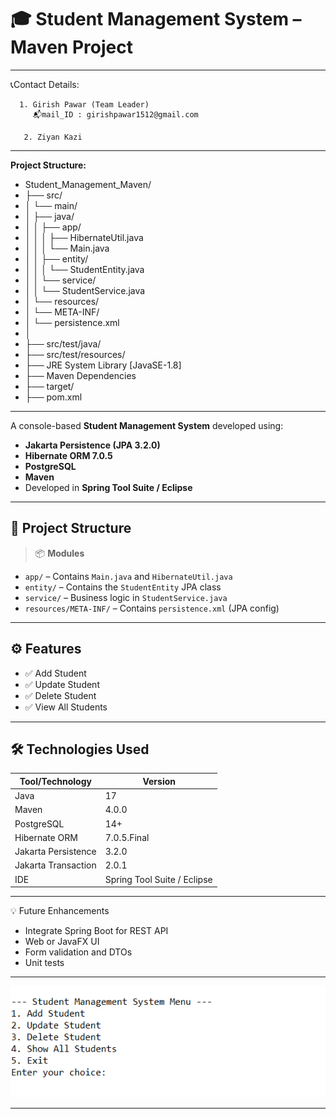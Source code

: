 # 🎓 Student Management System – Maven Project

---

📞Contact Details:

      1. Girish Pawar (Team Leader) 
         📬mail_ID : girishpawar1512@gmail.com
   
       2. Ziyan Kazi

        
---

<b>  Project Structure:  </b>
<ul>
<li>Student_Management_Maven/
  <li>    ├── src/</li>
  <li>    │   └── main/</li>
  <li>    │       ├── java/</li>
  <li>    │       │   ├── app/</li>
  <li>    │       │   │   ├── HibernateUtil.java</li>
 <li>     │       │   │   └── Main.java</li>
<li>      │       │   ├── entity/</li>
<li>      │       │   │   └── StudentEntity.java</li>
<li>      │       │   └── service/</li>
<li>      │       │       └── StudentService.java</li>
<li>      │       └── resources/</li>
<li>      │           └── META-INF/</li>
<li>      │               └── persistence.xml</li>
<li>      │</li>
<li>      ├── src/test/java/</li>
<li>      ├── src/test/resources/</li>
<li>      ├── JRE System Library [JavaSE-1.8]</li>
<li>      ├── Maven Dependencies</li>
<li>      ├── target/</li>
<li>      ├── pom.xml</li>
</ul>

---

      

A console-based **Student Management System** developed using:

- **Jakarta Persistence (JPA 3.2.0)**
- **Hibernate ORM 7.0.5**
- **PostgreSQL**
- **Maven**
- Developed in **Spring Tool Suite / Eclipse**

---

## 🧩 Project Structure


> 📦 **Modules**
- `app/` – Contains `Main.java` and `HibernateUtil.java`
- `entity/` – Contains the `StudentEntity` JPA class
- `service/` – Business logic in `StudentService.java`
- `resources/META-INF/` – Contains `persistence.xml` (JPA config)

---

## ⚙️ Features

- ✅ Add Student  
- ✅ Update Student  
- ✅ Delete Student  
- ✅ View All Students  

---



## 🛠️ Technologies Used

| Tool/Technology     | Version                     |
|-------------------  |-----------------------------|
| Java                | 17                          |
| Maven               | 4.0.0                       |
| PostgreSQL          | 14+                         |
| Hibernate ORM       | 7.0.5.Final                 |
| Jakarta Persistence | 3.2.0                       |
| Jakarta Transaction | 2.0.1                       |
| IDE                 | Spring Tool Suite / Eclipse |

---



💡 Future Enhancements   
        <ul>
         <li>Integrate Spring Boot for REST API</li>
          <li>Web or JavaFX UI</li>
          <li>Form validation and DTOs</li>
          <li>Unit tests</li>
</ul>

---


          
![Student Management Screenshot](img/girish.png)

---
